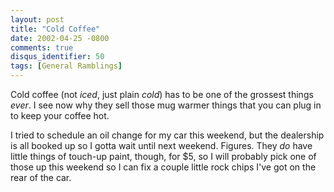 ```yaml
---
layout: post
title: "Cold Coffee"
date: 2002-04-25 -0800
comments: true
disqus_identifier: 50
tags: [General Ramblings]
---
```

Cold coffee (not *iced*, just plain *cold*) has to be one of the
grossest things *ever*. I see now why they sell those mug warmer things
that you can plug in to keep your coffee hot.
 
 I tried to schedule an oil change for my car this weekend, but the
dealership is all booked up so I gotta wait until next weekend. Figures.
They *do* have little things of touch-up paint, though, for \$5, so I
will probably pick one of those up this weekend so I can fix a couple
little rock chips I've got on the rear of the car.

